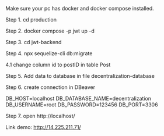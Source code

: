 Make sure your pc has docker and docker compose installed.

Step 1. cd production

Step 2. docker compose -p jwt up -d

Step 3. cd jwt-backend

Step 4. npx sequelize-cli db:migrate

4.1 change column id to postID in table Post

Step 5. Add data to database in file decentralization-database

Step 6. create connection in DBeaver

DB_HOST=localhost
DB_DATABASE_NAME=decentralization
DB_USERNAME=root
DB_PASSWORD=123456
DB_PORT=3306

Step 7. open http://localhost/

Link demo: http://14.225.211.71/
